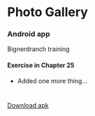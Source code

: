 # Photo Gallery
### Android app
Bignerdranch training

#### Exercise in Chapter 25
- Added one more thing...

#

[Download apk](../../raw/master/app/build/outputs/apk/app-debug.apk)
